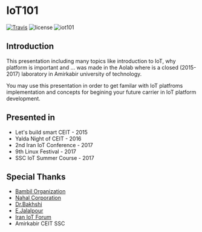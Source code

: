# IoT101
[![Travis](https://img.shields.io/travis/bambil/IoT101.svg?style=flat-square)](https://travis-ci.org/bambil/IoT101)
![license](https://img.shields.io/github/license/bambil/IoT101.svg?style=flat-square)
![iot101](https://img.shields.io/badge/bambil-iot101-green.svg?style=flat-square)


## Introduction

This presentation including many topics like introduction to IoT, why platform is important and ...
was made in the Aolab where is a closed (2015-2017) laboratory in Amirkabir university of technology.

You may use this presentation in order to get familar with IoT platfroms implementation and concepts for
begining your future carrier in IoT platform development.

## Presented in

- Let's build smart CEIT - 2015
- Yalda Night of CEIT - 2016
- 2nd Iran IoT Conference - 2017
- 9th Linux Festival - 2017
- SSC IoT Summer Course - 2017

## Special Thanks

- [Bambil Organization](https://bambil.github.io/)
- [Nahal Corporation](http://www.nahalco.net/)
- [Dr.Bakhshi](http://ceit.aut.ac.ir/~bakhshis/)
- [E.Jalalpour](http://ceit.aut.ac.ir/~jalalpour/)
- [Iran IoT Forum](http://www.iraniotforum.org/)
- Amirkabir CEIT SSC
